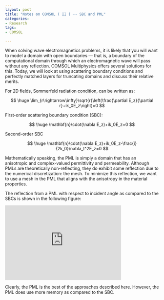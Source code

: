 ```yaml
---
layout: post
title: "Notes on COMSOL ( II ) -- SBC and PML"
categories:
- Research
tags:
- COMSOL

---
```


When solving wave electromagnetics problems, it is likely that you will want to model a domain with open boundaries — that is, a boundary of the computational domain through which an electromagnetic wave will pass without any reflection. COMSOL Multiphysics offers several solutions for this. Today, we will look at using scattering boundary conditions and perfectly matched layers for truncating domains and discuss their relative merits.

For 2D fields, Sommerfeld radiation condition, can be written as:

$$
\huge
\lim_{r\rightarrow\infty}\sqrt{r}\left(\frac{\partial E_z}{\partial r}+ik_0E_z\right)=0
$$

First-order scattering boundary condition (SBC):

$$
\huge
\mathbf{n}\cdot(\nabla E_z)+ik_0E_z=0
$$

Second-order SBC

$$
\huge
\mathbf{n}\cdot(\nabla E_z)+ik_0E_z-\frac{i}{2k_0}\nabla_t^2E_z=0
$$

Mathematically speaking, the PML is simply a domain that has an anisotropic and complex-valued permittivity and permeability. Although PMLs are theoretically non-reflecting, they do exhibit some reflection due to the numerical discretization: the mesh. To minimize this reflection, we want to use a mesh in the PML that aligns with the anisotropy in the material properties. 

The reflection from a PML with respect to incident angle as compared to the SBCs is shown in the following figure:

<iframe src="https://onedrive.live.com/embed?cid=0769DCB84E94551A&resid=769DCB84E94551A%2165932&authkey=ADUHleFwoEOq1b0" width="380" height="245" frameborder="0" scrolling="no"></iframe>

Clearly, the PML is the best of the approaches described here. However, the PML does use more memory as compared to the SBC.
